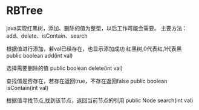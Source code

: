 # RBTree
java实现红黑树，添加、删除的值为整型，以后工作可能会需要。
主要方法：
add、delete、isContain、search

根据值进行添加，若val已经存在，也显示添加成功
红黑树,0代表红,1代表黑
public boolean add(int val)
 
选择需要删除的值
public boolean delete(int val)

查找值是否存在，若存在返回true，不存在返回false
public boolean isContain(int val)

根据值寻找节点,找到该节点，返回当前节点的引用
public Node search(int val)
